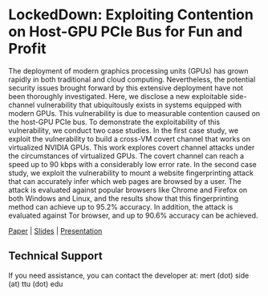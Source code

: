 # LockedDown: Exploiting Contention on Host-GPU PCIe Bus for Fun and Profit

The deployment of modern graphics processing units (GPUs) has grown rapidly in both traditional and cloud computing. 
Nevertheless, the potential security issues brought forward by this extensive deployment have not been thoroughly investigated. 
Here, we disclose a new exploitable side-channel vulnerability that ubiquitously exists in systems equipped with modern GPUs. 
This vulnerability is due to measurable contention caused on the host-GPU PCIe bus. 
To demonstrate the exploitability of this vulnerability, we conduct two case studies. 
In the first case study, we exploit the vulnerability to build a cross-VM covert channel that works on virtualized NVIDIA GPUs. 
This work explores covert channel attacks under the circumstances of virtualized GPUs. 
The covert channel can reach a speed up to 90 kbps with a considerably low error rate. 
In the second case study, we exploit the vulnerability to mount a website fingerprinting attack that can accurately infer which web pages are browsed by a user. 
The attack is evaluated against popular browsers like Chrome and Firefox on both Windows and Linux, and the results show that this fingerprinting method can achieve up to 95.2% accuracy. 
In addition, the attack is evaluated against Tor browser, and up to 90.6% accuracy can be achieved.

[Paper](https://mertside.com/documents/lockeddown/Mert%20Side%20-%20LockedDown%20Exploiting%20Contention%20on%20Host-GPU%20PCIe%20Bus%20for%20Fun%20and%20Profit.pdf)
 | [Slides](https://mertside.com/documents/lockeddown/Mert%20Side%20-%20LockedDown%20Exploiting%20Contention%20on%20Host-GPU%20PCIe%20Bus%20for%20Fun%20and%20Profit%20-%20Slides.pdf)
| [Presentation](https://youtu.be/L_TWeUgTms8)

## Technical Support
If you need assistance, you can contact the developer at: mert (dot) side (at) ttu (dot) edu
